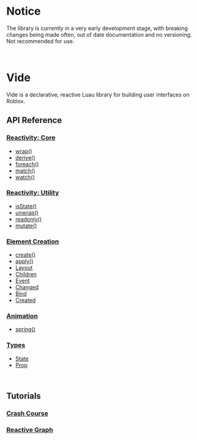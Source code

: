 # Notice

The library is currently in a very early development stage, with breaking changes being made often, out of date documentation and no versioning. Not recommended for use.

<br>

# Vide

Vide is a declarative, reactive Luau library for building user interfaces on Roblox.

## API Reference

### [Reactivity: Core](docs/api/reactivity-core)

- [wrap()](docs/api/reactivity-core#wrap)
- [derive()](docs/api/reactivity-core#derive)
- [foreach()](docs/api/reactivity-core#wrap)
- [match()](docs/api/reactivity-core#match)
- [watch()](docs/api/reactivity-core#watch)

### [Reactivity: Utility](docs/api/reactivity-utility)

- [isState()](docs/api/reactivity-utility#isState)
- [unwrap()](docs/api/reactivity-utility#unwrap)
- [readonly()](docs/api/reactivity-utility#readonly)
- [mutate()](docs/api/reactivity-utility#mutate)

### [Element Creation](docs/api/creation)

- [create()](docs/api/creation#create)
- [apply()](docs/api/creation#apply)
- [Layout](docs/api/creation#Layout)
- [Children](docs/api/creation#Children)
- [Event](docs/api/creation#Event)
- [Changed](docs/api/creation#Changed)
- [Bind](docs/api/creation#Bind)
- [Created](docs/api/creation#Created)

### [Animation](docs/api/animation)

- [spring()](docs/api/animation#spring)

### [Types](docs/api/types)

- [State<T>](docs/api/types#State)
- [Prop<T>](docs/api/types#Prop)

<br/>

## Tutorials

### [Crash Course](docs/tutorials/crash-course)

### [Reactive Graph](docs/tutorials/reactive-graph)
